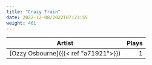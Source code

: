 ```yaml
---
title: "Crazy Train"
date: 2022-12-08/2022T07:23:55
weight: 461
---
```




 Artist | Plays 
----- | -----:
[Ozzy Osbourne]({{< ref "a71921">}}) | 1
